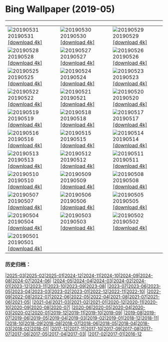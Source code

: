 # Bing Wallpaper (2019-05)
**************

<table><tr><td><img class="wallpaper" src="https://www.bing.com/th?id=OHR.HighTrestleTrail_ZH-CN4499525731_1920x1080.jpg" alt="20190531"> 20190531 <a href="https://www.bing.com/th?id=OHR.HighTrestleTrail_ZH-CN4499525731_UHD.jpg">[download 4k]</a></td><td><img class="wallpaper" src="https://www.bing.com/th?id=OHR.ZumwaltPrairie_ZH-CN4572430876_1920x1080.jpg" alt="20190530"> 20190530 <a href="https://www.bing.com/th?id=OHR.ZumwaltPrairie_ZH-CN4572430876_UHD.jpg">[download 4k]</a></td><td><img class="wallpaper" src="https://www.bing.com/th?id=OHR.Manhattanhenge_ZH-CN4659585143_1920x1080.jpg" alt="20190529"> 20190529 <a href="https://www.bing.com/th?id=OHR.Manhattanhenge_ZH-CN4659585143_UHD.jpg">[download 4k]</a></td></tr><tr><td><img class="wallpaper" src="https://www.bing.com/th?id=OHR.BlumenwieseNRW_ZH-CN4774429225_1920x1080.jpg" alt="20190528"> 20190528 <a href="https://www.bing.com/th?id=OHR.BlumenwieseNRW_ZH-CN4774429225_UHD.jpg">[download 4k]</a></td><td><img class="wallpaper" src="https://www.bing.com/th?id=OHR.NFLDfog_ZH-CN4846953507_1920x1080.jpg" alt="20190527"> 20190527 <a href="https://www.bing.com/th?id=OHR.NFLDfog_ZH-CN4846953507_UHD.jpg">[download 4k]</a></td><td><img class="wallpaper" src="https://www.bing.com/th?id=OHR.PittingGalesPoint_ZH-CN4893591142_1920x1080.jpg" alt="20190526"> 20190526 <a href="https://www.bing.com/th?id=OHR.PittingGalesPoint_ZH-CN4893591142_UHD.jpg">[download 4k]</a></td></tr><tr><td><img class="wallpaper" src="https://www.bing.com/th?id=OHR.MarathonduMont_ZH-CN5049722437_1920x1080.jpg" alt="20190525"> 20190525 <a href="https://www.bing.com/th?id=OHR.MarathonduMont_ZH-CN5049722437_UHD.jpg">[download 4k]</a></td><td><img class="wallpaper" src="https://www.bing.com/th?id=OHR.CapeMayWarbler_ZH-CN5148312890_1920x1080.jpg" alt="20190524"> 20190524 <a href="https://www.bing.com/th?id=OHR.CapeMayWarbler_ZH-CN5148312890_UHD.jpg">[download 4k]</a></td><td><img class="wallpaper" src="https://www.bing.com/th?id=OHR.MacmillanForest_ZH-CN5295176479_1920x1080.jpg" alt="20190523"> 20190523 <a href="https://www.bing.com/th?id=OHR.MacmillanForest_ZH-CN5295176479_UHD.jpg">[download 4k]</a></td></tr><tr><td><img class="wallpaper" src="https://www.bing.com/th?id=OHR.CuracaoTurtle_ZH-CN5468901173_1920x1080.jpg" alt="20190522"> 20190522 <a href="https://www.bing.com/th?id=OHR.CuracaoTurtle_ZH-CN5468901173_UHD.jpg">[download 4k]</a></td><td><img class="wallpaper" src="https://www.bing.com/th?id=OHR.SeaCliffBridge_ZH-CN5362667487_1920x1080.jpg" alt="20190521"> 20190521 <a href="https://www.bing.com/th?id=OHR.SeaCliffBridge_ZH-CN5362667487_UHD.jpg">[download 4k]</a></td><td><img class="wallpaper" src="https://www.bing.com/th?id=OHR.CRDelta_ZH-CN5088201492_1920x1080.jpg" alt="20190520"> 20190520 <a href="https://www.bing.com/th?id=OHR.CRDelta_ZH-CN5088201492_UHD.jpg">[download 4k]</a></td></tr><tr><td><img class="wallpaper" src="https://www.bing.com/th?id=OHR.BeeWeek_ZH-CN4917222816_1920x1080.jpg" alt="20190519"> 20190519 <a href="https://www.bing.com/th?id=OHR.BeeWeek_ZH-CN4917222816_UHD.jpg">[download 4k]</a></td><td><img class="wallpaper" src="https://www.bing.com/th?id=OHR.Ghyakar_ZH-CN4631836915_1920x1080.jpg" alt="20190518"> 20190518 <a href="https://www.bing.com/th?id=OHR.Ghyakar_ZH-CN4631836915_UHD.jpg">[download 4k]</a></td><td><img class="wallpaper" src="https://www.bing.com/th?id=OHR.BluebellBeech_ZH-CN8269343251_1920x1080.jpg" alt="20190517"> 20190517 <a href="https://www.bing.com/th?id=OHR.BluebellBeech_ZH-CN8269343251_UHD.jpg">[download 4k]</a></td></tr><tr><td><img class="wallpaper" src="https://www.bing.com/th?id=OHR.BicycleRelief_ZH-CN4483533362_1920x1080.jpg" alt="20190516"> 20190516 <a href="https://www.bing.com/th?id=OHR.BicycleRelief_ZH-CN4483533362_UHD.jpg">[download 4k]</a></td><td><img class="wallpaper" src="https://www.bing.com/th?id=OHR.xiaoicepainting_ZH-CN8581660984_1920x1080.jpg" alt="20190515"> 20190515 <a href="https://www.bing.com/th?id=OHR.xiaoicepainting_ZH-CN8581660984_UHD.jpg">[download 4k]</a></td><td><img class="wallpaper" src="https://www.bing.com/th?id=OHR.JasperCub_ZH-CN4314891686_1920x1080.jpg" alt="20190514"> 20190514 <a href="https://www.bing.com/th?id=OHR.JasperCub_ZH-CN4314891686_UHD.jpg">[download 4k]</a></td></tr><tr><td><img class="wallpaper" src="https://www.bing.com/th?id=OHR.BlueCannes_ZH-CN1811852585_1920x1080.jpg" alt="20190513"> 20190513 <a href="https://www.bing.com/th?id=OHR.BlueCannes_ZH-CN1811852585_UHD.jpg">[download 4k]</a></td><td><img class="wallpaper" src="https://www.bing.com/th?id=OHR.PineLogSP_ZH-CN1105763820_1920x1080.jpg" alt="20190512"> 20190512 <a href="https://www.bing.com/th?id=OHR.PineLogSP_ZH-CN1105763820_UHD.jpg">[download 4k]</a></td><td><img class="wallpaper" src="https://www.bing.com/th?id=OHR.PipingPlover_ZH-CN0992806167_1920x1080.jpg" alt="20190511"> 20190511 <a href="https://www.bing.com/th?id=OHR.PipingPlover_ZH-CN0992806167_UHD.jpg">[download 4k]</a></td></tr><tr><td><img class="wallpaper" src="https://www.bing.com/th?id=OHR.ZaanseSchans_ZH-CN5665496862_1920x1080.jpg" alt="20190510"> 20190510 <a href="https://www.bing.com/th?id=OHR.ZaanseSchans_ZH-CN5665496862_UHD.jpg">[download 4k]</a></td><td><img class="wallpaper" src="https://www.bing.com/th?id=OHR.ChannelIslandFox_ZH-CN5568101953_1920x1080.jpg" alt="20190509"> 20190509 <a href="https://www.bing.com/th?id=OHR.ChannelIslandFox_ZH-CN5568101953_UHD.jpg">[download 4k]</a></td><td><img class="wallpaper" src="https://www.bing.com/th?id=OHR.SerengetiZebra_ZH-CN9007197602_1920x1080.jpg" alt="20190508"> 20190508 <a href="https://www.bing.com/th?id=OHR.SerengetiZebra_ZH-CN9007197602_UHD.jpg">[download 4k]</a></td></tr><tr><td><img class="wallpaper" src="https://www.bing.com/th?id=OHR.LightHouseNS_ZH-CN9060766128_1920x1080.jpg" alt="20190507"> 20190507 <a href="https://www.bing.com/th?id=OHR.LightHouseNS_ZH-CN9060766128_UHD.jpg">[download 4k]</a></td><td><img class="wallpaper" src="https://www.bing.com/th?id=OHR.StMaryFalls_ZH-CN8917284967_1920x1080.jpg" alt="20190506"> 20190506 <a href="https://www.bing.com/th?id=OHR.StMaryFalls_ZH-CN8917284967_UHD.jpg">[download 4k]</a></td><td><img class="wallpaper" src="https://www.bing.com/th?id=OHR.NCFireweed_ZH-CN8827671063_1920x1080.jpg" alt="20190505"> 20190505 <a href="https://www.bing.com/th?id=OHR.NCFireweed_ZH-CN8827671063_UHD.jpg">[download 4k]</a></td></tr><tr><td><img class="wallpaper" src="https://www.bing.com/th?id=OHR.AmericanCulturalCapital_ZH-CN8717487767_1920x1080.jpg" alt="20190504"> 20190504 <a href="https://www.bing.com/th?id=OHR.AmericanCulturalCapital_ZH-CN8717487767_UHD.jpg">[download 4k]</a></td><td><img class="wallpaper" src="https://www.bing.com/th?id=OHR.SkelligMichael_ZH-CN8635121409_1920x1080.jpg" alt="20190503"> 20190503 <a href="https://www.bing.com/th?id=OHR.SkelligMichael_ZH-CN8635121409_UHD.jpg">[download 4k]</a></td><td><img class="wallpaper" src="https://www.bing.com/th?id=OHR.MargaretRiverVineyards_ZH-CN8547374435_1920x1080.jpg" alt="20190502"> 20190502 <a href="https://www.bing.com/th?id=OHR.MargaretRiverVineyards_ZH-CN8547374435_UHD.jpg">[download 4k]</a></td></tr><tr><td><img class="wallpaper" src="https://www.bing.com/th?id=OHR.RuffLek_ZH-CN8485019267_1920x1080.jpg" alt="20190501"> 20190501 <a href="https://www.bing.com/th?id=OHR.RuffLek_ZH-CN8485019267_UHD.jpg">[download 4k]</a></td><td></td><td></td></tr></table>

### 历史归档：

|[2025-03](/../2025-03/2025-03.md)|[2025-02](/../2025-02/2025-02.md)|[2025-01](/../2025-01/2025-01.md)|[2024-12](/../2024-12/2024-12.md)|[2024-11](/../2024-11/2024-11.md)|[2024-10](/../2024-10/2024-10.md)|[2024-09](/../2024-09/2024-09.md)|[2024-08](/../2024-08/2024-08.md)|[2024-07](/../2024-07/2024-07.md)|[2024-06](/../2024-06/2024-06.md)|
|[2024-05](/../2024-05/2024-05.md)|[2024-04](/../2024-04/2024-04.md)|[2024-03](/../2024-03/2024-03.md)|[2024-02](/../2024-02/2024-02.md)|[2024-01](/../2024-01/2024-01.md)|[2023-12](/../2023-12/2023-12.md)|[2023-11](/../2023-11/2023-11.md)|[2023-10](/../2023-10/2023-10.md)|[2023-09](/../2023-09/2023-09.md)|[2023-08](/../2023-08/2023-08.md)|
|[2023-07](/../2023-07/2023-07.md)|[2023-06](/../2023-06/2023-06.md)|[2023-05](/../2023-05/2023-05.md)|[2023-04](/../2023-04/2023-04.md)|[2023-03](/../2023-03/2023-03.md)|[2023-02](/../2023-02/2023-02.md)|[2023-01](/../2023-01/2023-01.md)|[2022-12](/../2022-12/2022-12.md)|[2022-11](/../2022-11/2022-11.md)|[2022-10](/../2022-10/2022-10.md)|
|[2022-09](/../2022-09/2022-09.md)|[2022-08](/../2022-08/2022-08.md)|[2022-07](/../2022-07/2022-07.md)|[2022-06](/../2022-06/2022-06.md)|[2022-05](/../2022-05/2022-05.md)|[2022-04](/../2022-04/2022-04.md)|[2021-08](/../2021-08/2021-08.md)|[2021-07](/../2021-07/2021-07.md)|[2021-06](/../2021-06/2021-06.md)|[2021-05](/../2021-05/2021-05.md)|
|[2021-04](/../2021-04/2021-04.md)|[2021-03](/../2021-03/2021-03.md)|[2021-02](/../2021-02/2021-02.md)|[2021-01](/../2021-01/2021-01.md)|[2020-12](/../2020-12/2020-12.md)|[2020-11](/../2020-11/2020-11.md)|[2020-10](/../2020-10/2020-10.md)|[2020-09](/../2020-09/2020-09.md)|[2020-08](/../2020-08/2020-08.md)|[2020-07](/../2020-07/2020-07.md)|
|[2020-06](/../2020-06/2020-06.md)|[2020-05](/../2020-05/2020-05.md)|[2020-04](/../2020-04/2020-04.md)|[2020-03](/../2020-03/2020-03.md)|[2020-02](/../2020-02/2020-02.md)|[2020-01](/../2020-01/2020-01.md)|[2019-12](/../2019-12/2019-12.md)|[2019-11](/../2019-11/2019-11.md)|[2019-10](/../2019-10/2019-10.md)|[2019-09](/../2019-09/2019-09.md)|
|[2019-08](/../2019-08/2019-08.md)|[2019-07](/../2019-07/2019-07.md)|[2019-06](/../2019-06/2019-06.md)|[2019-05](/2019-05.md)|[2019-04](/../2019-04/2019-04.md)|[2019-03](/../2019-03/2019-03.md)|[2019-02](/../2019-02/2019-02.md)|[2019-01](/../2019-01/2019-01.md)|[2018-12](/../2018-12/2018-12.md)|[2018-11](/../2018-11/2018-11.md)|
|[2018-10](/../2018-10/2018-10.md)|[2018-09](/../2018-09/2018-09.md)|[2018-08](/../2018-08/2018-08.md)|[2018-07](/../2018-07/2018-07.md)|[2018-06](/../2018-06/2018-06.md)|[2018-05](/../2018-05/2018-05.md)|[2018-04](/../2018-04/2018-04.md)|[2018-03](/../2018-03/2018-03.md)|[2018-02](/../2018-02/2018-02.md)|[2018-01](/../2018-01/2018-01.md)|
|[2017-12](/../2017-12/2017-12.md)|[2017-11](/../2017-11/2017-11.md)|[2017-10](/../2017-10/2017-10.md)|[2017-09](/../2017-09/2017-09.md)|[2017-08](/../2017-08/2017-08.md)|[2017-07](/../2017-07/2017-07.md)|[2017-06](/../2017-06/2017-06.md)|[2017-05](/../2017-05/2017-05.md)|[2017-04](/../2017-04/2017-04.md)|[2017-03](/../2017-03/2017-03.md)|
|[2017-02](/../2017-02/2017-02.md)|[2017-01](/../2017-01/2017-01.md)|[2016-12](/../2016-12/2016-12.md)